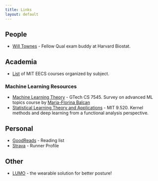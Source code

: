 ```yaml
---
title: Links
layout: default
---
```


## People 

* [Will Townes](willtownes.github.io) - Fellow Qual exam buddy at Harvard Biostat. 

## Academia

* [List](https://www.eecs.mit.edu/docs/grad/EECS-TQE-Plan-Instructions-for-Graduate-Counselors.pdf) of MIT EECS courses organized by subject.

### Machine Learning Resources

* [Machine Learning Theory](http://www.cs.cmu.edu/~ninamf/ML13/index.html) - GTech CS 7545. Survey on advanced ML topics course by [Maria-Florina Balcan](http://www.cs.cmu.edu/~ninamf/)
* [Statistical Learning Theory and Applications](http://www.mit.edu/~9.520/fall15/) - MIT 9.520.  Kernel methods and deep learning from a functional analysis perspective.

## Personal 
* [GoodReads](https://www.goodreads.com/user/show/2581042-jeremiah-zhe) - Reading list
* [Strava](https://www.strava.com/athletes/10311831) - Runner Profile


## Other
* [LUMO](http://www.lumobodytech.com/) - the wearable  solution for better posture!




